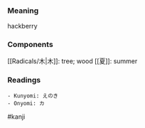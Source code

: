 ### Meaning

hackberry

### Components

[[Radicals/木|木]]: tree; wood [[夏]]: summer

### Readings

```
- Kunyomi: えのき
- Onyomi: カ
```

#kanji